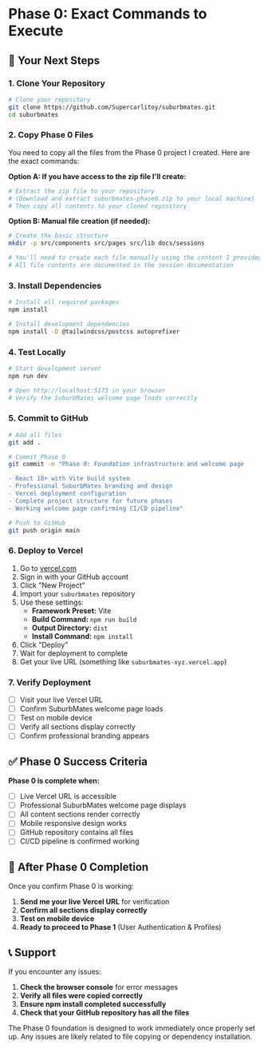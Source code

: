 # Phase 0: Exact Commands to Execute

## 🎯 Your Next Steps

### **1. Clone Your Repository**
```bash
# Clone your repository
git clone https://github.com/Supercarlitoy/suburbmates.git
cd suburbmates
```

### **2. Copy Phase 0 Files**
You need to copy all the files from the Phase 0 project I created. Here are the exact commands:

**Option A: If you have access to the zip file I'll create:**
```bash
# Extract the zip file to your repository
# (Download and extract suburbmates-phase0.zip to your local machine)
# Then copy all contents to your cloned repository
```

**Option B: Manual file creation (if needed):**
```bash
# Create the basic structure
mkdir -p src/components src/pages src/lib docs/sessions

# You'll need to create each file manually using the content I provided
# All file contents are documented in the session documentation
```

### **3. Install Dependencies**
```bash
# Install all required packages
npm install

# Install development dependencies
npm install -D @tailwindcss/postcss autoprefixer
```

### **4. Test Locally**
```bash
# Start development server
npm run dev

# Open http://localhost:5173 in your browser
# Verify the SuburbMates welcome page loads correctly
```

### **5. Commit to GitHub**
```bash
# Add all files
git add .

# Commit Phase 0
git commit -m "Phase 0: Foundation infrastructure and welcome page

- React 18+ with Vite build system
- Professional SuburbMates branding and design
- Vercel deployment configuration
- Complete project structure for future phases
- Working welcome page confirming CI/CD pipeline"

# Push to GitHub
git push origin main
```

### **6. Deploy to Vercel**
1. Go to [vercel.com](https://vercel.com)
2. Sign in with your GitHub account
3. Click "New Project"
4. Import your `suburbmates` repository
5. Use these settings:
   - **Framework Preset:** Vite
   - **Build Command:** `npm run build`
   - **Output Directory:** `dist`
   - **Install Command:** `npm install`
6. Click "Deploy"
7. Wait for deployment to complete
8. Get your live URL (something like `suburbmates-xyz.vercel.app`)

### **7. Verify Deployment**
- [ ] Visit your live Vercel URL
- [ ] Confirm SuburbMates welcome page loads
- [ ] Test on mobile device
- [ ] Verify all sections display correctly
- [ ] Confirm professional branding appears

## ✅ Phase 0 Success Criteria

**Phase 0 is complete when:**
- [ ] Live Vercel URL is accessible
- [ ] Professional SuburbMates welcome page displays
- [ ] All content sections render correctly
- [ ] Mobile responsive design works
- [ ] GitHub repository contains all files
- [ ] CI/CD pipeline is confirmed working

## 🚀 After Phase 0 Completion

Once you confirm Phase 0 is working:
1. **Send me your live Vercel URL** for verification
2. **Confirm all sections display correctly**
3. **Test on mobile device**
4. **Ready to proceed to Phase 1** (User Authentication & Profiles)

## 📞 Support

If you encounter any issues:
1. **Check the browser console** for error messages
2. **Verify all files were copied correctly**
3. **Ensure npm install completed successfully**
4. **Check that your GitHub repository has all the files**

The Phase 0 foundation is designed to work immediately once properly set up. Any issues are likely related to file copying or dependency installation.

